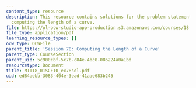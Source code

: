 ```yaml
---
content_type: resource
description: This resource contains solutions for the problem statements related to
  computing the length of a curve.
file: https://ol-ocw-studio-app-production.s3.amazonaws.com/courses/18-01sc-single-variable-calculus-fall-2010/ed84aebb3083404e3ead41aae683b245_MIT18_01SCF10_ex78sol.pdf
file_type: application/pdf
learning_resource_types: []
ocw_type: OCWFile
parent_title: 'Session 78: Computing the Length of a Curve'
parent_type: CourseSection
parent_uid: 5c900cbf-5c7b-c84e-4bc0-086224a0a1bd
resourcetype: Document
title: MIT18_01SCF10_ex78sol.pdf
uid: ed84aebb-3083-404e-3ead-41aae683b245
---
```


